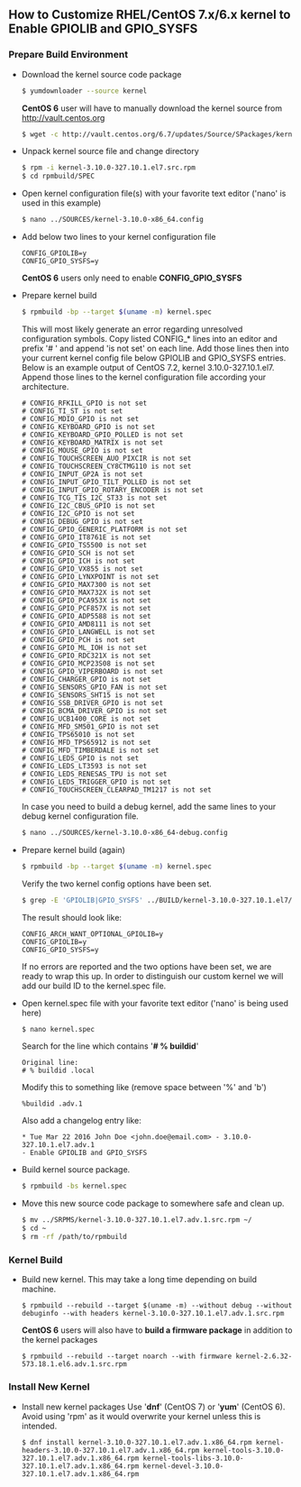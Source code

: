 ## How to Customize RHEL/CentOS 7.x/6.x kernel to Enable GPIOLIB and GPIO_SYSFS

### Prepare Build Environment

- Download the kernel source code package
	```bash
	$ yumdownloader --source kernel
	```
	**CentOS 6** user will have to manually download the kernel source from <http://vault.centos.org>
	```bash
	$ wget -c http://vault.centos.org/6.7/updates/Source/SPackages/kernel-2.6.32-573.18.1.el6.src.rpm
	```

- Unpack kernel source file and change directory
	```bash
	$ rpm -i kernel-3.10.0-327.10.1.el7.src.rpm
	$ cd rpmbuild/SPEC
	```

- Open kernel configuration file(s) with your favorite text editor ('nano' is used in this example)
	```bash
	$ nano ../SOURCES/kernel-3.10.0-x86_64.config
	```

- Add below two lines to your kernel configuration file
	```
	CONFIG_GPIOLIB=y
	CONFIG_GPIO_SYSFS=y
	```

	**CentOS 6** users only need to enable **CONFIG_GPIO_SYSFS**

- Prepare kernel build
	```bash
	$ rpmbuild -bp --target $(uname -m) kernel.spec
	```

	This will most likely generate an error regarding unresolved configuration symbols.
	Copy listed CONFIG_* lines into an editor and prefix '# ' and append 'is not set' on each line.  Add those lines then into your current kernel config file below GPIOLIB and GPIO_SYSFS entries.
	Below is an example output of CentOS 7.2, kernel 3.10.0-327.10.1.el7.  Append those lines to the kernel configuration file according your architecture.
	```
	# CONFIG_RFKILL_GPIO is not set
	# CONFIG_TI_ST is not set
	# CONFIG_MDIO_GPIO is not set
	# CONFIG_KEYBOARD_GPIO is not set
	# CONFIG_KEYBOARD_GPIO_POLLED is not set
	# CONFIG_KEYBOARD_MATRIX is not set
	# CONFIG_MOUSE_GPIO is not set
	# CONFIG_TOUCHSCREEN_AUO_PIXCIR is not set
	# CONFIG_TOUCHSCREEN_CY8CTMG110 is not set
	# CONFIG_INPUT_GP2A is not set
	# CONFIG_INPUT_GPIO_TILT_POLLED is not set
	# CONFIG_INPUT_GPIO_ROTARY_ENCODER is not set
	# CONFIG_TCG_TIS_I2C_ST33 is not set
	# CONFIG_I2C_CBUS_GPIO is not set
	# CONFIG_I2C_GPIO is not set
	# CONFIG_DEBUG_GPIO is not set
	# CONFIG_GPIO_GENERIC_PLATFORM is not set
	# CONFIG_GPIO_IT8761E is not set
	# CONFIG_GPIO_TS5500 is not set
	# CONFIG_GPIO_SCH is not set
	# CONFIG_GPIO_ICH is not set
	# CONFIG_GPIO_VX855 is not set
	# CONFIG_GPIO_LYNXPOINT is not set
	# CONFIG_GPIO_MAX7300 is not set
	# CONFIG_GPIO_MAX732X is not set
	# CONFIG_GPIO_PCA953X is not set
	# CONFIG_GPIO_PCF857X is not set
	# CONFIG_GPIO_ADP5588 is not set
	# CONFIG_GPIO_AMD8111 is not set
	# CONFIG_GPIO_LANGWELL is not set
	# CONFIG_GPIO_PCH is not set
	# CONFIG_GPIO_ML_IOH is not set
	# CONFIG_GPIO_RDC321X is not set
	# CONFIG_GPIO_MCP23S08 is not set
	# CONFIG_GPIO_VIPERBOARD is not set
	# CONFIG_CHARGER_GPIO is not set
	# CONFIG_SENSORS_GPIO_FAN is not set
	# CONFIG_SENSORS_SHT15 is not set
	# CONFIG_SSB_DRIVER_GPIO is not set
	# CONFIG_BCMA_DRIVER_GPIO is not set
	# CONFIG_UCB1400_CORE is not set
	# CONFIG_MFD_SM501_GPIO is not set
	# CONFIG_TPS65010 is not set
	# CONFIG_MFD_TPS65912 is not set
	# CONFIG_MFD_TIMBERDALE is not set
	# CONFIG_LEDS_GPIO is not set
	# CONFIG_LEDS_LT3593 is not set
	# CONFIG_LEDS_RENESAS_TPU is not set
	# CONFIG_LEDS_TRIGGER_GPIO is not set
	# CONFIG_TOUCHSCREEN_CLEARPAD_TM1217 is not set
	```

	In case you need to build a debug kernel, add the same lines to your debug kernel configuration file.
	```bash
	$ nano ../SOURCES/kernel-3.10.0-x86_64-debug.config
	```

- Prepare kernel build (again)
	```bash
	$ rpmbuild -bp --target $(uname -m) kernel.spec
	```

	Verify the two kernel config options have been set.
	```bash
	$ grep -E 'GPIOLIB|GPIO_SYSFS' ../BUILD/kernel-3.10.0-327.10.1.el7/linux-3.10.0-327.10.1.el7.adv.1.x86_64/.config
	```
	The result should look like:
	```
	CONFIG_ARCH_WANT_OPTIONAL_GPIOLIB=y
	CONFIG_GPIOLIB=y
	CONFIG_GPIO_SYSFS=y
	```
	If no errors are reported and the two options have been set, we are ready to wrap this up.
	In order to distinguish our custom kernel we will add our build ID to the kernel.spec file.

- Open kernel.spec file with your favorite text editor ('nano' is being used here)
	```bash
	$ nano kernel.spec
	```
	Search for the line which contains '**# % buildid**'
	```
	Original line:
	# % buildid .local
	```
	Modify this to something like (remove space between '%' and 'b')
	```
	%buildid .adv.1
	```
	Also add a changelog entry like:
	```
	* Tue Mar 22 2016 John Doe <john.doe@email.com> - 3.10.0-327.10.1.el7.adv.1
	- Enable GPIOLIB and GPIO_SYSFS
	```

- Build kernel source package.
	```bash
	$ rpmbuild -bs kernel.spec
	```

- Move this new source code package to somewhere safe and clean up.
	```bash
	$ mv ../SRPMS/kernel-3.10.0-327.10.1.el7.adv.1.src.rpm ~/
	$ cd ~
	$ rm -rf /path/to/rpmbuild
	```

### Kernel Build

- Build new kernel.
	This may take a long time depending on build machine.
	```
	$ rpmbuild --rebuild --target $(uname -m) --without debug --without debuginfo --with headers kernel-3.10.0-327.10.1.el7.adv.1.src.rpm
	```

	**CentOS 6** users will also have to **build a firmware package** in addition to the kernel packages
	```
	$ rpmbuild --rebuild --target noarch --with firmware kernel-2.6.32-573.18.1.el6.adv.1.src.rpm
	```

### Install New Kernel

- Install new kernel packages
	Use '**dnf**' (CentOS 7) or '**yum**' (CentOS 6).
	Avoid using 'rpm' as it would overwrite your kernel unless this is intended.
	```
	$ dnf install kernel-3.10.0-327.10.1.el7.adv.1.x86_64.rpm kernel-headers-3.10.0-327.10.1.el7.adv.1.x86_64.rpm kernel-tools-3.10.0-327.10.1.el7.adv.1.x86_64.rpm kernel-tools-libs-3.10.0-327.10.1.el7.adv.1.x86_64.rpm kernel-devel-3.10.0-327.10.1.el7.adv.1.x86_64.rpm
	```
